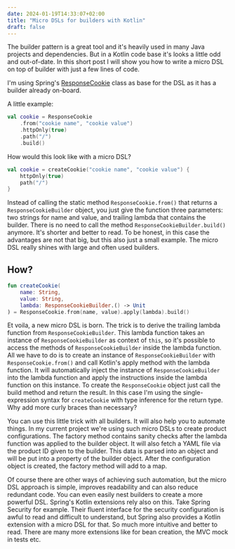 ```yaml
---
date: 2024-01-19T14:33:07+02:00
title: "Micro DSLs for builders with Kotlin"
draft: false
---
```

The builder pattern is a great tool and it's heavily used in many Java projects and dependencies. But in a Kotlin code base it's looks a little odd and out-of-date. In this short post I will show you how to write a micro DSL on top of builder with just a few lines of code.

I'm using Spring's [ResponseCookie](https://docs.spring.io/spring-framework/docs/current/javadoc-api/org/springframework/http/ResponseCookie.html) class as base for the DSL as it has a builder already on-board.

A little example:

~~~ kotlin
val cookie = ResponseCookie
    .from("cookie name", "cookie value")
    .httpOnly(true)
    .path("/")
    .build()
~~~

How would this look like with a micro DSL?

~~~ kotlin
val cookie = createCookie("cookie name", "cookie value") {
    httpOnly(true)
    path("/")
}
~~~

Instead of calling the static method `ResponseCookie.from()` that returns a `ResponseCookieBuilder` object, you just give the function three parameters: two strings for name and value, and trailing lambda that contains the builder. There is no need to call the method `ResponseCookieBuilder.build()` anymore. It's shorter and better to read. To be honest, in this case the advantages are not that big, but this also just a small example. The micro DSL really shines with large and often used builders.

## How?

~~~ kotlin
fun createCookie(
    name: String, 
    value: String, 
    lambda: ResponseCookieBuilder.() -> Unit
) = ResponseCookie.from(name, value).apply(lambda).build()
~~~ 

Et voila, a new micro DSL is born. The trick is to derive the trailing lambda function from `ResponseCookieBuilder`. This lambda function takes an instance of `ResponseCookieBuilder` as context of `this`, so it's possible to access the methods of `ResponseCookieBuilder` inside the lambda function. All we have to do is to create an instance of `ResponseCookieBuilder` with `ResponseCookie.from()` and call Kotlin's apply method with the lambda function. It will automatically inject the instance of `ResponseCookieBuilder` into the lambda function and apply the instructions inside the lambda function on this instance. To create the `ResponseCookie` object just call the build method and return the result. In this case I'm using the single-expression syntax for `createCookie` with type inference for the return type. Why add more curly braces than necessary?

You can use this little trick with all builders. It will also help you to automate things. In my current project we're using such micro DSLs to create product configurations. The factory method contains sanity checks after the lambda function was applied to the builder object. It will also fetch a YAML file via the product ID given to the builder. This data is parsed into an object and will be put into a property of the builder object. After the configuration object is created, the factory method will add to a map.

Of course there are other ways of achieving such automation, but the micro DSL approach is simple, improves readability and can also reduce redundant code. You can even easily nest builders to create a more powerful DSL. Spring's Kotlin extensions rely also on this. Take Spring Security for example. Their fluent interface for the security configuration is awful to read and difficult to understand, but Spring also provides a Kotlin extension with a micro DSL for that. So much more intuitive and better to read. There are many more extensions like for bean creation, the MVC mock in tests etc.
